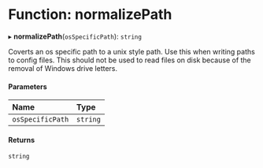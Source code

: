 # Function: normalizePath

▸ **normalizePath**(`osSpecificPath`): `string`

Coverts an os specific path to a unix style path. Use this when writing paths to config files.
This should not be used to read files on disk because of the removal of Windows drive letters.

#### Parameters

| Name             | Type     |
| :--------------- | :------- |
| `osSpecificPath` | `string` |

#### Returns

`string`
